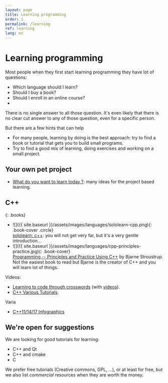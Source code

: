 ```yaml
---
layout: page
title: Learning programming
order: 1
permalink: /learning
ref: learning
lang: en
---
```


# Learning programming

Most people when they first start learning programming they have lot of questions:

- Which language should I learn?
- Should I buy a book?
- Should I enroll in an online course?
- 

There is no single answer to all those question. It's even likely that there is no clear cut answer to any of those question, even for a specific person.

But there are a few hints that can help

- For many people, learning by doing is the best approach: try to find a book or tutorial that gets you to build small programs.
- Try to find a good mix of learning, doing exercises and working on a small project.


## Your own pet project

- [What do you want to learn today ?](https://aquadzn.github.io/learn-x-by-doing-y/): many ideas for the project based learning.

## C++ 

{: .books}
- ![]({{ site.baseurl }}/assets/images/languages/sololearn-cpp.png){: .book-cover .circle}  
  [sololearn: c++](https://www.sololearn.com/course/cplusplus/): you will not get very far, but it's a very gentle introduction…
- ![]({{ site.baseurl }}/assets/images/languages/cpp-principles-practice.jpg){: .book-cover}  
  [Programming -- Principles and Practice Using C++](www.stroustrup.com/books.html) by Bjarne Stroustrup.  
  Not the easiest book to read but Bjarne is the creator of C++ and you will learn lot of things.

Videos:

- [Learning to code through crosswords](https://codingforcrosswords.com/) (with [videos](https://www.youtube.com/playlist?list=PLg4AoophFZWZ7Llifowo-1WGMVICq-mfw)).
- [C++ Various Tutorials](https://www.youtube.com/playlist?list=PLRQwR4-_0PR_BTZbLs0jnZ7YJitbkDFY9).

Varia

- [C++11/14/17 Infographics](https://www.walletfox.com/course/cheatsheets_cpp.php)

## We're open for suggestions

We are looking for good tutorials for learning:

- C++ and Qt
- C++ and cmake
- C

We prefer free tutorials (Creative commons, GPL, ...), or at least for free, but we also list _commercial_ resources when they are worth the money.
